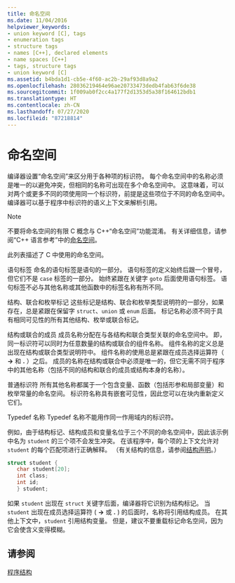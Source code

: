 ```yaml
---
title: 命名空间
ms.date: 11/04/2016
helpviewer_keywords:
- union keyword [C], tags
- enumeration tags
- structure tags
- names [C++], declared elements
- name spaces [C++]
- tags, structure tags
- union keyword [C]
ms.assetid: b4bda1d1-cb5e-4f60-ac2b-29af93d8a9a2
ms.openlocfilehash: 28036219464e96ae20733473dedb4fab63f6de38
ms.sourcegitcommit: 1f009ab0f2cc4a177f2d1353d5a38f164612bdb1
ms.translationtype: HT
ms.contentlocale: zh-CN
ms.lasthandoff: 07/27/2020
ms.locfileid: "87218814"
---
```

# <a name="name-spaces"></a>命名空间

编译器设置“命名空间”来区分用于各种项的标识符。 每个命名空间中的名称必须是唯一的以避免冲突，但相同的名称可出现在多个命名空间中。 这意味着，可以对两个或更多不同的项使用同一个标识符，前提是这些项位于不同的命名空间中。 编译器可以基于程序中标识符的语义上下文来解析引用。

> [!NOTE]
> 不要将命名空间的有限 C 概念与 C++“命名空间”功能混淆。 有关详细信息，请参阅“C++ 语言参考”中的[命名空间](../cpp/namespaces-cpp.md)。

此列表描述了 C 中使用的命名空间。

语句标签 命名的语句标签是语句的一部分。 语句标签的定义始终后跟一个冒号，但它们不是 `case` 标签的一部分。 始终紧跟在关键字 `goto` 后面使用语句标签。 语句标签不必与其他名称或其他函数中的标签名称有所不同。

结构、联合和枚举标记 这些标记是结构、联合和枚举类型说明符的一部分，如果存在，总是紧跟在保留字 `struct`、`union` 或 `enum` 后面。 标记名称必须不同于具有相同可见性的所有其他结构、枚举或联合标记。

结构或联合的成员 成员名称分配在与各结构和联合类型关联的命名空间中。 即，同一标识符可以同时为任意数量的结构或联合的组件名称。 组件名称的定义总是出现在结构或联合类型说明符中。 组件名称的使用总是紧跟在成员选择运算符（ **->** 和 **.** ）之后。 成员的名称在结构或联合中必须是唯一的，但它无需不同于程序中的其他名称（包括不同的结构和联合的成员或结构本身的名称）。

普通标识符 所有其他名称都属于一个包含变量、函数（包括形参和局部变量）和枚举常量的命名空间。 标识符名称具有嵌套可见性，因此您可以在块内重新定义它们。

Typedef 名称 Typedef 名称不能用作同一作用域内的标识符。

例如，由于结构标记、结构成员和变量名位于三个不同的命名空间中，因此该示例中名为 `student` 的三个项不会发生冲突。 在该程序中，每个项的上下文允许对 `student` 的每个匹配项进行正确解释。 （有关结构的信息，请参阅[结构声明](../c-language/structure-declarations.md)。）

```C
struct student {
   char student[20];
   int class;
   int id;
   } student;
```

如果 `student` 出现在 `struct` 关键字后面，编译器将它识别为结构标记。 当 `student` 出现在成员选择运算符 ( **->** 或 **.** ) 的后面时，名称将引用结构成员。 在其他上下文中，`student` 引用结构变量。 但是，建议不要重载标记命名空间，因为它会使含义变得模糊。

## <a name="see-also"></a>请参阅

[程序结构](../c-language/program-structure.md)
